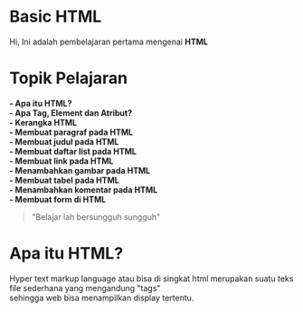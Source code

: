 # Basic HTML
Hi, Ini adalah pembelajaran pertama mengenai <b>HTML</b>

# Topik Pelajaran
<b>- Apa itu HTML? </b>
<br>
<b>- Apa Tag, Element dan Atribut?</b>
<br>
<b>- Kerangka HTML </b>
<br>
<b>- Membuat paragraf pada HTML </b>
<br>
<b>- Membuat judul pada HTML </b>
<br>
<b>- Membuat daftar list pada HTML </b>
<br>
<b>- Membuat link pada HTML </b>
<br>
<b>- Menambahkan gambar pada HTML </b>
<br>
<b>- Membuat tabel pada HTML </b>
<br>
<b>- Menambahkan komentar pada HTML </b>
<br>
<b>- Membuat form di HTML </b>
<br>
> "Belajar lah bersungguh sungguh"
# Apa itu HTML?
<p> Hyper text markup language atau bisa di singkat html merupakan suatu teks file sederhana yang mengandung "tags"<br>
  sehingga web bisa menampilkan display tertentu.</p>
  
